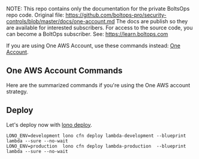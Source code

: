 <!-- note marker start -->
NOTE: This repo contains only the documentation for the private BoltsOps repo code.
Original file: https://github.com/boltops-pro/security-controls/blob/master/docs/one-account.md
The docs are publish so they are available for interested subscribers.
For access to the source code, you can become a BoltOps subscriber.
See: https://learn.boltops.com

<!-- note marker end -->


If you are using One AWS Account, use these commands instead: [One Account](docs/one-account.md).
## One AWS Account Commands

Here are the summarized commands if you're using the One AWS account strategy.

## Deploy

Let's deploy now with [lono deploy](https://lono.cloud/reference/lono-cfn-deploy/).

    LONO_ENV=development lono cfn deploy lambda-development --blueprint lambda --sure --no-wait
    LONO_ENV=production  lono cfn deploy lambda-production  --blueprint lambda --sure --no-wait
